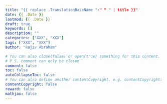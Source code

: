 ```yaml
---
title: "{{ replace .TranslationBaseName "-" " " | title }}"
date: {{ .Date }}
lastmod: {{ .Date }}
draft: true
keywords: []
description: ""
categories: ["XXX", "XXX"]
tags: ["XXX", "XXX"]
author: "Rajiv Abraham"

# You can also close(false) or open(true) something for this content.
# P.S. comment can only be closed
comment: false
toc: false
autoCollapseToc: false
# You can also define another contentCopyright. e.g. contentCopyright: "This is another copyright."
contentCopyright: false
reward: false
mathjax: false
---
```


<!--more-->
